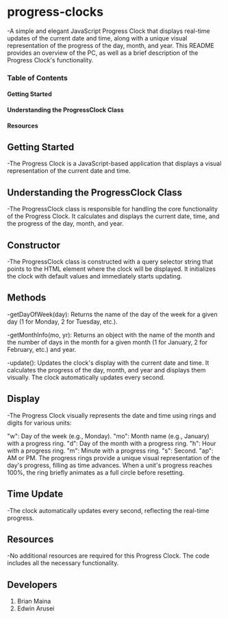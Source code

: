 # progress-clocks

-A simple and elegant JavaScript Progress Clock that displays real-time updates of the current date and time, along with a unique visual representation of the progress of the day, month, and year. This README provides an overview of the PC, as well as a brief description of the Progress Clock's functionality.

### Table of Contents

#### Getting Started

#### Understanding the ProgressClock Class

#### Resources

## Getting Started

-The Progress Clock is a JavaScript-based application that displays a visual representation of the current date and time.

## Understanding the ProgressClock Class

-The ProgressClock class is responsible for handling the core functionality of the Progress Clock. It calculates and displays the current date, time, and the progress of the day, month, and year.

## Constructor

-The ProgressClock class is constructed with a query selector string that points to the HTML element where the clock will be displayed. It initializes the clock with default values and immediately starts updating.

## Methods

-getDayOfWeek(day): Returns the name of the day of the week for a given day (1 for Monday, 2 for Tuesday, etc.).

-getMonthInfo(mo, yr): Returns an object with the name of the month and the number of days in the month for a given month (1 for January, 2 for February, etc.) and year.

-update(): Updates the clock's display with the current date and time. It calculates the progress of the day, month, and year and displays them visually. The clock automatically updates every second.

## Display

-The Progress Clock visually represents the date and time using rings and digits for various units:

"w": Day of the week (e.g., Monday).
"mo": Month name (e.g., January) with a progress ring.
"d": Day of the month with a progress ring.
"h": Hour with a progress ring.
"m": Minute with a progress ring.
"s": Second.
"ap": AM or PM.
The progress rings provide a unique visual representation of the day's progress, filling as time advances. When a unit's progress reaches 100%, the ring briefly animates as a full circle before resetting.

## Time Update

-The clock automatically updates every second, reflecting the real-time progress.

## Resources

-No additional resources are required for this Progress Clock. The code includes all the necessary functionality.

## Developers

1. Brian Maina
2. Edwin Arusei
